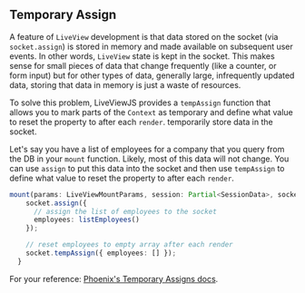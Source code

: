 ## Temporary Assign

A feature of `LiveView` development is that data stored on the socket (via `socket.assign`) is stored in memory and made available on subsequent user events.  In other words, `LiveView` state is kept in the socket.  This makes sense for small pieces of data that change frequently (like a counter, or form input) but for other types of data, generally large, infrequently updated data, storing that data in memory is just a waste of resources.

To solve this problem, LiveViewJS provides a `tempAssign` function that allows you to mark parts of the `Context` as temporary and define what value to reset the property to after each `render`.  temporarily store data in the socket.

Let's say you have a list of employees for a company that you query from the DB in your `mount` function.  Likely, most of this data will not change.  You can use `assign` to put this data into the socket and then use `tempAssign` to define what value to reset the property to after each `render`.

```ts
mount(params: LiveViewMountParams, session: Partial<SessionData>, socket: LiveViewSocket<MyContext>) {
    socket.assign({
      // assign the list of employees to the socket
      employees: listEmployees()
    });

    // reset employees to empty array after each render
    socket.tempAssign({ employees: [] });
  }
```

For your reference: [Phoenix's Temporary Assigns docs](https://hexdocs.pm/phoenix_live_view/dom-patching.html#temporary-assigns).
